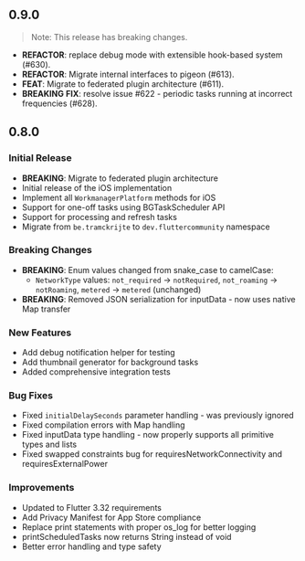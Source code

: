 ## 0.9.0

> Note: This release has breaking changes.

 - **REFACTOR**: replace debug mode with extensible hook-based system (#630).
 - **REFACTOR**: Migrate internal interfaces to pigeon (#613).
 - **FEAT**: Migrate to federated plugin architecture (#611).
 - **BREAKING** **FIX**: resolve issue #622 - periodic tasks running at incorrect frequencies (#628).


## 0.8.0

### Initial Release
* **BREAKING**: Migrate to federated plugin architecture
* Initial release of the iOS implementation
* Implement all `WorkmanagerPlatform` methods for iOS
* Support for one-off tasks using BGTaskScheduler API
* Support for processing and refresh tasks
* Migrate from `be.tramckrijte` to `dev.fluttercommunity` namespace

### Breaking Changes
* **BREAKING**: Enum values changed from snake_case to camelCase:
  * `NetworkType` values: `not_required` → `notRequired`, `not_roaming` → `notRoaming`, `metered` → `metered` (unchanged)
* **BREAKING**: Removed JSON serialization for inputData - now uses native Map transfer

### New Features
* Add debug notification helper for testing
* Add thumbnail generator for background tasks
* Added comprehensive integration tests

### Bug Fixes
* Fixed `initialDelaySeconds` parameter handling - was previously ignored
* Fixed compilation errors with Map handling
* Fixed inputData type handling - now properly supports all primitive types and lists
* Fixed swapped constraints bug for requiresNetworkConnectivity and requiresExternalPower

### Improvements
* Updated to Flutter 3.32 requirements
* Add Privacy Manifest for App Store compliance
* Replace print statements with proper os_log for better logging
* printScheduledTasks now returns String instead of void
* Better error handling and type safety
